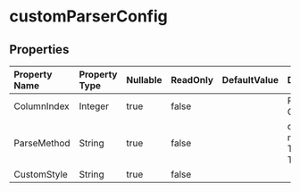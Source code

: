 # **customParserConfig**

 

## **Properties**

| Property Name | Property Type | Nullable |  ReadOnly | DefaultValue | Description | 
| :- | :- | :- |:- |  :- | :- |
|ColumnIndex|Integer|true|false |  |Point Column|
|ParseMethod|String|true|false |  |data parser method.             ToDateTime            ToString|
|CustomStyle|String|true|false |  ||

